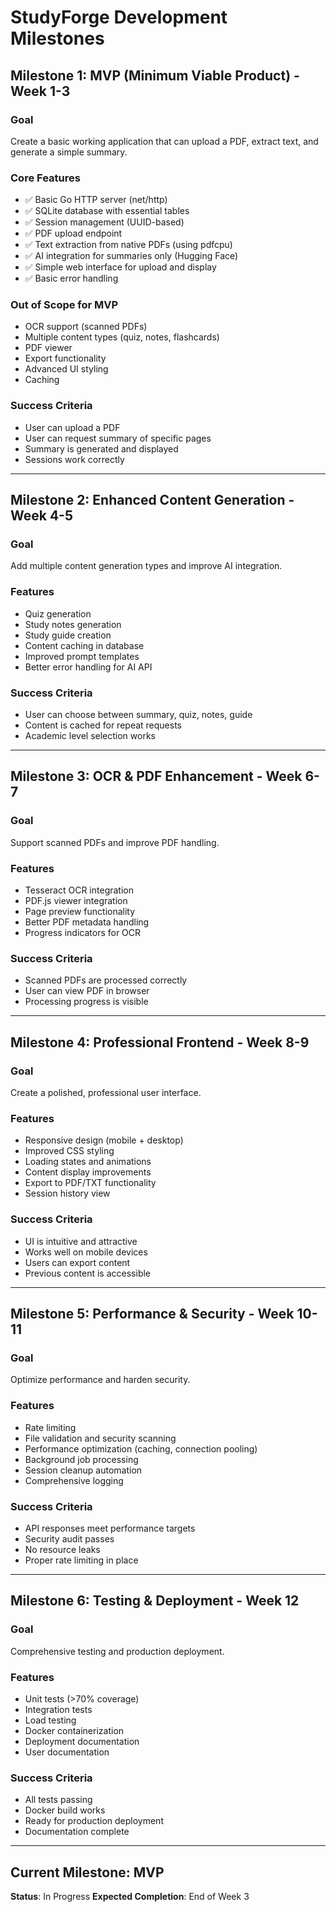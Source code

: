 # StudyForge Development Milestones

## Milestone 1: MVP (Minimum Viable Product) - Week 1-3

### Goal
Create a basic working application that can upload a PDF, extract text, and generate a simple summary.

### Core Features
- ✅ Basic Go HTTP server (net/http)
- ✅ SQLite database with essential tables
- ✅ Session management (UUID-based)
- ✅ PDF upload endpoint
- ✅ Text extraction from native PDFs (using pdfcpu)
- ✅ AI integration for summaries only (Hugging Face)
- ✅ Simple web interface for upload and display
- ✅ Basic error handling

### Out of Scope for MVP
- OCR support (scanned PDFs)
- Multiple content types (quiz, notes, flashcards)
- PDF viewer
- Export functionality
- Advanced UI styling
- Caching

### Success Criteria
- User can upload a PDF
- User can request summary of specific pages
- Summary is generated and displayed
- Sessions work correctly

---

## Milestone 2: Enhanced Content Generation - Week 4-5

### Goal
Add multiple content generation types and improve AI integration.

### Features
- Quiz generation
- Study notes generation
- Study guide creation
- Content caching in database
- Improved prompt templates
- Better error handling for AI API

### Success Criteria
- User can choose between summary, quiz, notes, guide
- Content is cached for repeat requests
- Academic level selection works

---

## Milestone 3: OCR & PDF Enhancement - Week 6-7

### Goal
Support scanned PDFs and improve PDF handling.

### Features
- Tesseract OCR integration
- PDF.js viewer integration
- Page preview functionality
- Better PDF metadata handling
- Progress indicators for OCR

### Success Criteria
- Scanned PDFs are processed correctly
- User can view PDF in browser
- Processing progress is visible

---

## Milestone 4: Professional Frontend - Week 8-9

### Goal
Create a polished, professional user interface.

### Features
- Responsive design (mobile + desktop)
- Improved CSS styling
- Loading states and animations
- Content display improvements
- Export to PDF/TXT functionality
- Session history view

### Success Criteria
- UI is intuitive and attractive
- Works well on mobile devices
- Users can export content
- Previous content is accessible

---

## Milestone 5: Performance & Security - Week 10-11

### Goal
Optimize performance and harden security.

### Features
- Rate limiting
- File validation and security scanning
- Performance optimization (caching, connection pooling)
- Background job processing
- Session cleanup automation
- Comprehensive logging

### Success Criteria
- API responses meet performance targets
- Security audit passes
- No resource leaks
- Proper rate limiting in place

---

## Milestone 6: Testing & Deployment - Week 12

### Goal
Comprehensive testing and production deployment.

### Features
- Unit tests (>70% coverage)
- Integration tests
- Load testing
- Docker containerization
- Deployment documentation
- User documentation

### Success Criteria
- All tests passing
- Docker build works
- Ready for production deployment
- Documentation complete

---

## Current Milestone: MVP
**Status**: In Progress
**Expected Completion**: End of Week 3